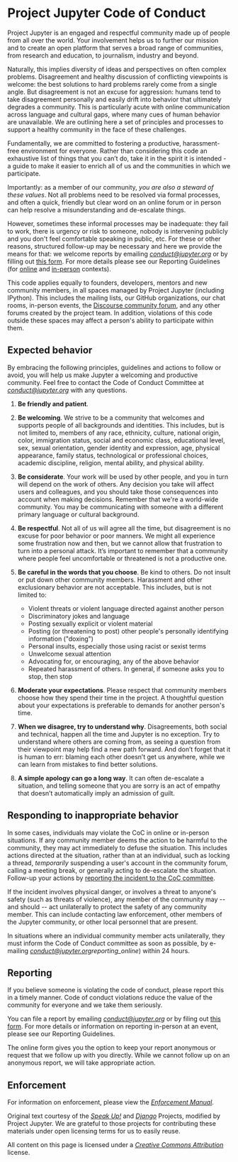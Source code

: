 # Project Jupyter Code of Conduct

Project Jupyter is an engaged and respectful community made up of people
from all over the world. Your involvement helps us to further our
mission and to create an open platform that serves a broad range of
communities, from research and education, to journalism, industry and
beyond.

Naturally, this implies diversity of ideas and perspectives on often complex
problems. Disagreement and healthy discussion of conflicting viewpoints is
welcome: the best solutions to hard problems rarely come from a single angle.
But disagreement is not an excuse for aggression: humans tend to take
disagreement personally and easily drift into behavior that ultimately degrades
a community. This is particularly acute with online communication across
language and cultural gaps, where many cues of human behavior are unavailable.
We are outlining here a set of principles and processes to support a
healthy community in the face of these challenges.

Fundamentally, we are committed to fostering a productive, harassment-free
environment for everyone. Rather than considering this code an exhaustive list
of things that you can’t do, take it in the spirit it is intended - a guide to
make it easier to enrich all of us and the communities in which we participate.

Importantly: as a member of our community, *you are also a steward of these
values*.  Not all problems need to be resolved via formal processes, and often
a quick, friendly but clear word on an online forum or in person can help
resolve a misunderstanding and de-escalate things.

However, sometimes these informal processes may be inadequate: they fail to
work, there is urgency or risk to someone, nobody is intervening publicly and
you don't feel comfortable speaking in public, etc.  For these or other
reasons, structured follow-up may be necessary and here we provide the means
for that: we welcome reports by emailing
[*conduct@jupyter.org*](mailto:conduct@jupyter.org) or by filling out [this
form](https://goo.gl/forms/sJzOIie3zde9M71T2). For more details please see our
Reporting Guidelines (for [online](reporting_online) and
[in-person](reporting_events) contexts).

This code applies equally to founders, developers, mentors and new community
members, in all spaces managed by Project Jupyter (including IPython). This
includes the mailing lists, our GitHub organizations, our chat rooms, in-person
events, the [Discourse community forum](https://discourse.jupyter.org),
and any other forums created by the project team. In addition,
violations of this code outside these spaces may affect a person's ability to
participate within them.

## Expected behavior

By embracing the following principles, guidelines and actions to follow or
avoid, you will help us make Jupyter a welcoming and productive community. Feel
free to contact the Code of Conduct Committee at
[*conduct@jupyter.org*](mailto:conduct@jupyter.org) with any questions.

1. **Be friendly and patient**.

2. **Be welcoming**. We strive to be a community that welcomes and supports
   people of all backgrounds and identities. This includes, but is not limited
   to, members of any race, ethnicity, culture, national origin, color,
   immigration status, social and economic class, educational level, sex, sexual
   orientation, gender identity and expression, age, physical appearance, family
   status, technological or professional choices, academic
   discipline, religion, mental ability, and physical ability.

3. **Be considerate**. Your work will be used by other people, and you in turn
   will depend on the work of others. Any decision you take will affect users
   and colleagues, and you should take those consequences into account when
   making decisions. Remember that we're a world-wide community. You may be
   communicating with someone with a different primary language or cultural
   background.

4. **Be respectful**. Not all of us will agree all the time, but disagreement is
   no excuse for poor behavior or poor manners. We might all experience some
   frustration now and then, but we cannot allow that frustration to turn into a
   personal attack. It’s important to remember that a community where people
   feel uncomfortable or threatened is not a productive one.

5. **Be careful in the words that you choose**. Be kind to others. Do not insult
   or put down other community members. Harassment and other exclusionary
   behavior are not acceptable. This includes, but is not limited to:
   * Violent threats or violent language directed against another person
   * Discriminatory jokes and language
   * Posting sexually explicit or violent material
   * Posting (or threatening to post) other people's personally identifying
     information ("doxing")
   * Personal insults, especially those using racist or sexist terms
   * Unwelcome sexual attention
   * Advocating for, or encouraging, any of the above behavior
   * Repeated harassment of others. In general, if someone asks you to stop,
     then stop

6. **Moderate your expectations**. Please respect that community members choose
   how they spend their time in the project. A thoughtful question about your
   expectations is preferable to demands for another person's time.

7. **When we disagree, try to understand why**. Disagreements, both social and
   technical, happen all the time and Jupyter is no exception.  Try to
   understand where others are coming from, as seeing a question from their
   viewpoint may help find a new path forward.  And don’t forget that it is
   human to err: blaming each other doesn’t get us anywhere, while we can learn
   from mistakes to find better solutions.

8. **A simple apology can go a long way**. It can often de-escalate a situation,
   and telling someone that you are sorry is an act of empathy that doesn’t
   automatically imply an admission of guilt.


## Responding to inappropriate behavior

In some cases, individuals may violate the CoC in online or in-person situations.
If any community member deems the action to be harmful to the community,
they may act immediately to defuse the situation.
This includes actions directed at the situation, rather than at an individual, such
as locking a thread, *temporarily* suspending a user's account in the
community forum, calling a meeting break, or generally acting to
de-escalate the situation. Follow-up your actions by
[reporting the incident to the CoC committee](#Reporting).

If the incident involves physical danger, or involves a threat to anyone's safety
(such as threats of violence), any member of the community may -- and should -- act
unilaterally to protect the safety of any community member.
This can include contacting law enforcement, other members of the Jupyter community,
or other local personnel that are present.

In situations where an individual community member acts unilaterally,
they must inform the Code of Conduct committee as soon as possible,
by e-mailing
[*conduct@jupyter.org*](mailto:conduct@jupyter.org)*reporting_online*)
within 24 hours.


## Reporting

If you believe someone is violating the code of conduct, please report this in
a timely manner. Code of conduct violations reduce the value of the community
for everyone and we take them seriously.

You can file a report by emailing
[*conduct@jupyter.org*](mailto:conduct@jupyter.org) or by filing out
[this form](https://goo.gl/forms/sJzOIie3zde9M71T2). For more details or
information on reporting in-person at an event, please see our Reporting
Guidelines.

The online form gives you the option to keep your report anonymous or request
that we follow up with you directly. While we cannot follow up on an anonymous
report, we will take appropriate action.


## Enforcement

For information on enforcement, please view the [*Enforcement
Manual*](enforcement).

Original text courtesy of the [*Speak
Up!*](http://web.archive.org/web/20141109123859/http://speakup.io/coc.html)
and [*Django*](https://www.djangoproject.com/conduct) Projects,
modified by Project Jupyter.  We are grateful to those projects for contributing these materials under open licensing terms for us to easily reuse.

All content on this page is licensed under a [*Creative Commons
Attribution*](http://creativecommons.org/licenses/by/3.0/) license.
